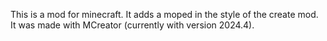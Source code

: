This is a mod for minecraft. It adds a moped in the style of the create mod. It was made with MCreator (currently with version 2024.4).
